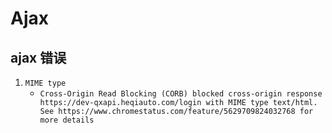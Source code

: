 # Ajax 


## ajax 错误

1. `MIME type`
    - `Cross-Origin Read Blocking (CORB) blocked cross-origin response https://dev-qxapi.heqiauto.com/login with MIME type text/html. See https://www.chromestatus.com/feature/5629709824032768 for more details`
